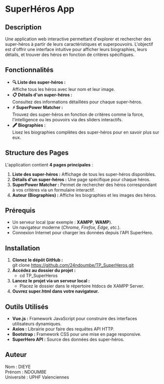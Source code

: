 # **SuperHéros App**

## **Description**
Une application web interactive permettant d'explorer et rechercher des super-héros à partir de leurs caractéristiques et superpouvoirs. L'objectif est d'offrir une interface intuitive pour afficher leurs biographies, leurs détails, et trouver des héros en fonction de critères spécifiques.  


## **Fonctionnalités**
- **🔍 Liste des super-héros :**  
  Affiche tous les héros avec leur nom et leur image.  
- **📋 Détails d'un super-héros :**  
  Consultez des informations détaillées pour chaque super-héros.  
- **⚡ SuperPower Matcher :**  
  Trouvez des super-héros en fonction de critères comme la force, l'intelligence ou les pouvoirs via des sliders interactifs.  
- **🖋️ Biographies :**  
  Lisez les biographies complètes des super-héros pour en savoir plus sur eux.  


## **Structure des Pages**
L'application contient **4 pages principales** :
1. **Liste des super-héros :** Affichage de tous les super-héros disponibles.  
2. **Détails d'un super-héros :** Une page spécifique pour chaque héros.  
3. **SuperPower Matcher :** Permet de rechercher des héros correspondant à vos critères via un formulaire interactif.  
4. **Auteur (Biographies) :** Affiche les biographies et les images des héros.


## **Prérequis**
- Un serveur local (par exemple : **XAMPP**, **WAMP**).  
- Un navigateur moderne (*Chrome, Firefox, Edge, etc.*).  
- Connexion Internet pour charger les données depuis l'API SuperHero.  


## **Installation**
1. **Clonez le dépôt GitHub :**  
   git clone https://github.com/24ndoumbe/TP_SuperHeros.git
2. **Accédez au dossier du projet :**
   - cd TP_SuperHeros
3. **Lancez le projet via un serveur local :**
   - Placez le dossier dans le répertoire htdocs de XAMPP Server.
4. **Ouvrez super.html dans votre navigateur.**


## **Outils Utilisés**
- **Vue.js :** Framework JavaScript pour construire des interfaces utilisateurs dynamiques.  
- **Axios :** Librairie pour faire des requêtes API HTTP.  
- **Bootstrap :** Framework CSS pour une mise en page responsive.  
- **SuperHero API :** Source des données des super-héros.

## Auteur
Nom : DIEYE  
Prénom : NDOUMBE  
Université : UPHF Valenciennes

